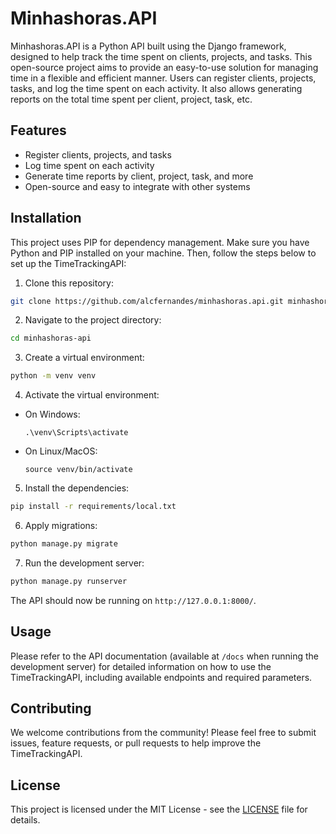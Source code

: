 # Minhashoras.API

Minhashoras.API is a Python API built using the Django framework, designed to help track the time spent on clients, projects, and tasks. This open-source project aims to provide an easy-to-use solution for managing time in a flexible and efficient manner. Users can register clients, projects, tasks, and log the time spent on each activity. It also allows generating reports on the total time spent per client, project, task, etc.

## Features

- Register clients, projects, and tasks
- Log time spent on each activity
- Generate time reports by client, project, task, and more
- Open-source and easy to integrate with other systems

## Installation

This project uses PIP for dependency management. Make sure you have Python and PIP installed on your machine. Then, follow the steps below to set up the TimeTrackingAPI:

1. Clone this repository:
```bash
git clone https://github.com/alcfernandes/minhashoras.api.git minhashoras-api
```

2. Navigate to the project directory:
```bash
cd minhashoras-api
```

3. Create a virtual environment:

```bash
python -m venv venv
```

4. Activate the virtual environment:

- On Windows:
  ```
  .\venv\Scripts\activate
  ```

- On Linux/MacOS:
  ```
  source venv/bin/activate
  ```

5. Install the dependencies:
```bash
pip install -r requirements/local.txt
```

6. Apply migrations:
```bash
python manage.py migrate
```

7. Run the development server:
```bash
python manage.py runserver
```
The API should now be running on `http://127.0.0.1:8000/`.

## Usage
Please refer to the API documentation (available at `/docs` when running the development server) for detailed information on how to use the TimeTrackingAPI, including available endpoints and required parameters.

## Contributing
We welcome contributions from the community! Please feel free to submit issues, feature requests, or pull requests to help improve the TimeTrackingAPI.

## License
This project is licensed under the MIT License - see the [LICENSE](LICENSE) file for details.







